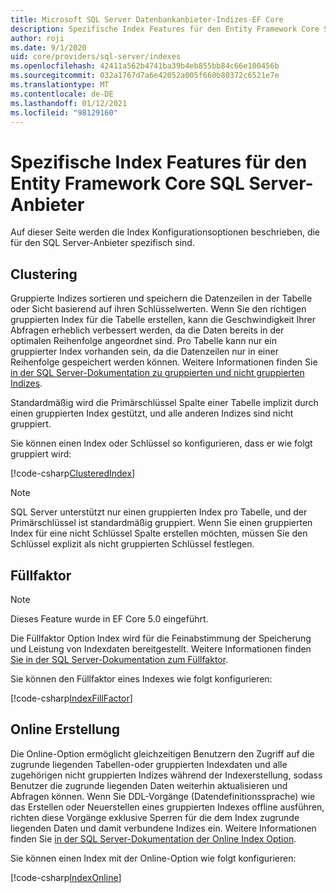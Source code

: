 ```yaml
---
title: Microsoft SQL Server Datenbankanbieter-Indizes-EF Core
description: Spezifische Index Features für den Entity Framework Core SQL Server-Anbieter
author: roji
ms.date: 9/1/2020
uid: core/providers/sql-server/indexes
ms.openlocfilehash: 42411a562b4741ba39b4eb855bb84c66e100456b
ms.sourcegitcommit: 032a1767d7a6e42052a005f660b80372c6521e7e
ms.translationtype: MT
ms.contentlocale: de-DE
ms.lasthandoff: 01/12/2021
ms.locfileid: "98129160"
---
```

# <a name="index-features-specific-to-the-entity-framework-core-sql-server-provider"></a>Spezifische Index Features für den Entity Framework Core SQL Server-Anbieter

Auf dieser Seite werden die Index Konfigurationsoptionen beschrieben, die für den SQL Server-Anbieter spezifisch sind.

## <a name="clustering"></a>Clustering

Gruppierte Indizes sortieren und speichern die Datenzeilen in der Tabelle oder Sicht basierend auf ihren Schlüsselwerten. Wenn Sie den richtigen gruppierten Index für die Tabelle erstellen, kann die Geschwindigkeit Ihrer Abfragen erheblich verbessert werden, da die Daten bereits in der optimalen Reihenfolge angeordnet sind. Pro Tabelle kann nur ein gruppierter Index vorhanden sein, da die Datenzeilen nur in einer Reihenfolge gespeichert werden können. Weitere Informationen finden Sie [in der SQL Server-Dokumentation zu gruppierten und nicht gruppierten Indizes](/sql/relational-databases/indexes/clustered-and-nonclustered-indexes-described).

Standardmäßig wird die Primärschlüssel Spalte einer Tabelle implizit durch einen gruppierten Index gestützt, und alle anderen Indizes sind nicht gruppiert.

Sie können einen Index oder Schlüssel so konfigurieren, dass er wie folgt gruppiert wird:

[!code-csharp[ClusteredIndex](../../../../samples/core/SqlServer/Indexes/ClusteredIndexContext.cs?name=ClusteredIndex)]

> [!NOTE]
> SQL Server unterstützt nur einen gruppierten Index pro Tabelle, und der Primärschlüssel ist standardmäßig gruppiert. Wenn Sie einen gruppierten Index für eine nicht Schlüssel Spalte erstellen möchten, müssen Sie den Schlüssel explizit als nicht gruppierten Schlüssel festlegen.

## <a name="fill-factor"></a>Füllfaktor

> [!NOTE]
> Dieses Feature wurde in EF Core 5.0 eingeführt.

Die Füllfaktor Option Index wird für die Feinabstimmung der Speicherung und Leistung von Indexdaten bereitgestellt. Weitere Informationen finden [Sie in der SQL Server-Dokumentation zum Füllfaktor](/sql/relational-databases/indexes/specify-fill-factor-for-an-index).

Sie können den Füllfaktor eines Indexes wie folgt konfigurieren:

[!code-csharp[IndexFillFactor](../../../../samples/core/SqlServer/Indexes/IndexFillFactorContext.cs?name=IndexFillFactor)]

## <a name="online-creation"></a>Online Erstellung

Die Online-Option ermöglicht gleichzeitigen Benutzern den Zugriff auf die zugrunde liegenden Tabellen-oder gruppierten Indexdaten und alle zugehörigen nicht gruppierten Indizes während der Indexerstellung, sodass Benutzer die zugrunde liegenden Daten weiterhin aktualisieren und Abfragen können. Wenn Sie DDL-Vorgänge (Datendefinitionssprache) wie das Erstellen oder Neuerstellen eines gruppierten Indexes offline ausführen, richten diese Vorgänge exklusive Sperren für die dem Index zugrunde liegenden Daten und damit verbundene Indizes ein. Weitere Informationen finden Sie [in der SQL Server-Dokumentation der Online Index Option](/sql/relational-databases/indexes/perform-index-operations-online).

Sie können einen Index mit der Online-Option wie folgt konfigurieren:

[!code-csharp[IndexOnline](../../../../samples/core/SqlServer/Indexes/IndexOnlineContext.cs?name=IndexOnline)]

